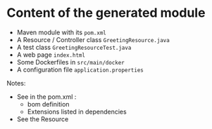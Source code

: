 <!-- .slide: class="with-code" -->

# Content of the generated module

- Maven module with its `pom.xml`
- A Resource / Controller class `GreetingResource.java`
- A test class `GreetingResourceTest.java`
- A web page `index.html`
- Some Dockerfiles in `src/main/docker`
- A configuration file `application.properties`

Notes:

- See in the pom.xml :
  - bom definition
  - Extensions listed in dependencies
- See the Resource
